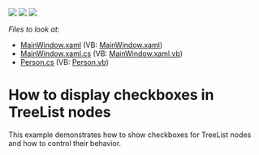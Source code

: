 <!-- default badges list -->
![](https://img.shields.io/endpoint?url=https://codecentral.devexpress.com/api/v1/VersionRange/128657778/22.2.2%2B)
[![](https://img.shields.io/badge/Open_in_DevExpress_Support_Center-FF7200?style=flat-square&logo=DevExpress&logoColor=white)](https://supportcenter.devexpress.com/ticket/details/E4147)
[![](https://img.shields.io/badge/📖_How_to_use_DevExpress_Examples-e9f6fc?style=flat-square)](https://docs.devexpress.com/GeneralInformation/403183)
<!-- default badges end -->
<!-- default file list -->
*Files to look at*:

* [MainWindow.xaml](./CS/TreeListCheckBoxes/MainWindow.xaml) (VB: [MainWindow.xaml](./VB/TreeListCheckBoxes/MainWindow.xaml))
* [MainWindow.xaml.cs](./CS/TreeListCheckBoxes/MainWindow.xaml.cs) (VB: [MainWindow.xaml.vb](./VB/TreeListCheckBoxes/MainWindow.xaml.vb))
* [Person.cs](./CS/TreeListCheckBoxes/Person.cs) (VB: [Person.vb](./VB/TreeListCheckBoxes/Person.vb))
<!-- default file list end -->
# How to display checkboxes in TreeList nodes


<p>This example demonstrates how to show checkboxes for TreeList nodes and how to control their behavior.</p><br />


<br/>


